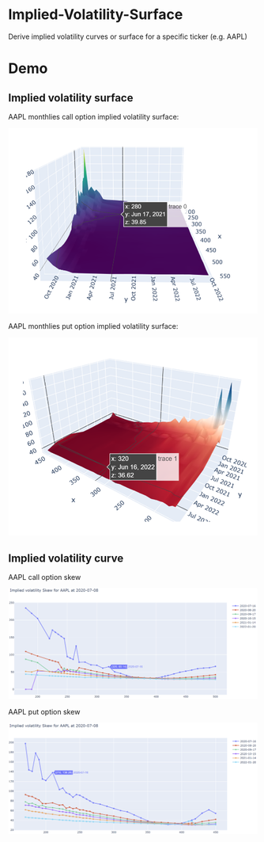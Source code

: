 # Implied-Volatility-Surface
Derive implied volatility curves or surface for a specific ticker (e.g. AAPL)

# Demo

## Implied volatility surface

AAPL monthlies call option implied volatility surface:

![](example/AAPL3D1.png)

AAPL monthlies put option implied volatility surface:

![](example/AAPL3D2.png)

## Implied volatility curve 

AAPL call option skew

![](example/aaplc1.png)

AAPL put option skew

![](example/aaplp1.png)